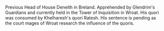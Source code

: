 Previous Head of House Deneith in Breland.
Apprehended by Glendrim's Guardians and currently held in the Tower of Inquisition in Wroat.
His quori was consumed by Khelharesh's quori Ratesh.
His sentence is pending as the court mages of Wroat research the influence of the quoris.